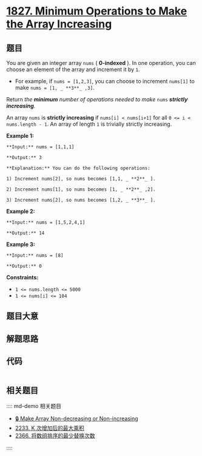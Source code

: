 # [1827. Minimum Operations to Make the Array Increasing](https://leetcode.com/problems/minimum-operations-to-make-the-array-increasing)

## 题目

You are given an integer array `nums` ( **0-indexed** ). In one operation, you
can choose an element of the array and increment it by `1`.

  * For example, if `nums = [1,2,3]`, you can choose to increment `nums[1]` to make `nums = [1, _ **3**_ ,3]`.

Return _the **minimum** number of operations needed to make_ `nums`
_**strictly** **increasing**._

An array `nums` is **strictly increasing** if `nums[i] < nums[i+1]` for all `0
<= i < nums.length - 1`. An array of length `1` is trivially strictly
increasing.



**Example 1:**

    
    
    **Input:** nums = [1,1,1]
    **Output:** 3
    **Explanation:** You can do the following operations:
    1) Increment nums[2], so nums becomes [1,1, _ **2**_ ].
    2) Increment nums[1], so nums becomes [1, _ **2**_ ,2].
    3) Increment nums[2], so nums becomes [1,2, _ **3**_ ].
    

**Example 2:**

    
    
    **Input:** nums = [1,5,2,4,1]
    **Output:** 14
    

**Example 3:**

    
    
    **Input:** nums = [8]
    **Output:** 0
    



**Constraints:**

  * `1 <= nums.length <= 5000`
  * `1 <= nums[i] <= 104`


## 题目大意

## 解题思路

## 代码

```javascript

```

## 相关题目

:::: md-demo 相关题目
- [🔒 Make Array Non-decreasing or Non-increasing](https://leetcode.com/problems/make-array-non-decreasing-or-non-increasing)
- [2233. K 次增加后的最大乘积](https://leetcode.com/problems/maximum-product-after-k-increments)
- [2366. 将数组排序的最少替换次数](https://leetcode.com/problems/minimum-replacements-to-sort-the-array)

::::
